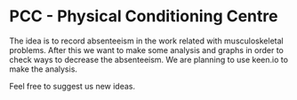 # PCC - Physical Conditioning Centre

The idea is to record absenteeism in the work related with musculoskeletal problems.
After this we want to make some analysis and graphs in order to check ways to decrease the absenteeism.
We are planning to use keen.io to make the analysis.

Feel free to suggest us new ideas.
